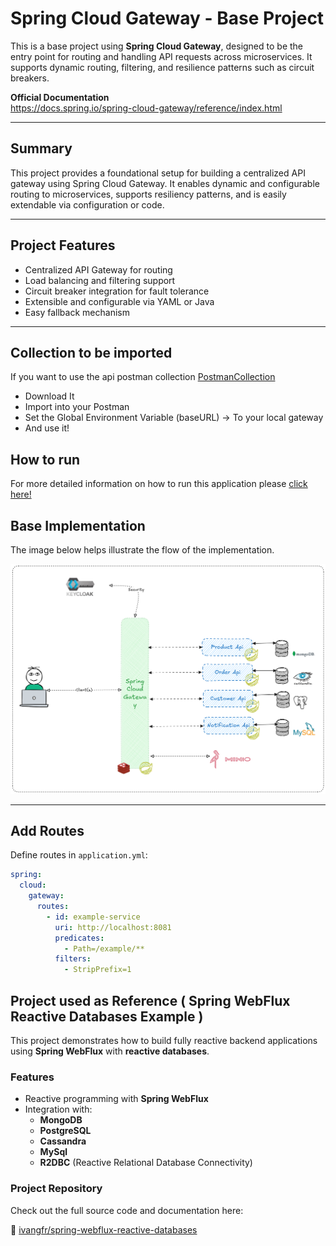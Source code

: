 # Spring Cloud Gateway - Base Project

This is a base project using **Spring Cloud Gateway**, designed to be the entry point for routing and handling API requests across microservices. It supports dynamic routing, filtering, and resilience patterns such as circuit breakers.

**Official Documentation**  
https://docs.spring.io/spring-cloud-gateway/reference/index.html

---

## Summary

This project provides a foundational setup for building a centralized API gateway using Spring Cloud Gateway. It enables dynamic and configurable routing to microservices, supports resiliency patterns, and is easily extendable via configuration or code.

---

## Project Features

- Centralized API Gateway for routing
- Load balancing and filtering support
- Circuit breaker integration for fault tolerance
- Extensible and configurable via YAML or Java
- Easy fallback mechanism

---

## Collection to be imported

If you want to use the api postman collection [PostmanCollection](/docs/SPCG-MyGateway.postman_collection.json)
- Download It
- Import into your Postman
- Set the Global Environment Variable (baseURL) -> To your local gateway
- And use it!

## How to run

For more detailed information on how to run this application please [click here!](HELP.md)

## Base Implementation

The image below helps illustrate the flow of the implementation.

![Base Diagram](/docs/base-draw.png)

---

## Add Routes

Define routes in `application.yml`:

```yaml
spring:
  cloud:
    gateway:
      routes:
        - id: example-service
          uri: http://localhost:8081
          predicates:
            - Path=/example/**
          filters:
            - StripPrefix=1
```

## Project used as Reference ( Spring WebFlux Reactive Databases Example )

This project demonstrates how to build fully reactive backend applications using **Spring WebFlux** with **reactive databases**.

### Features

- Reactive programming with **Spring WebFlux**
- Integration with:
    - **MongoDB**
    - **PostgreSQL**
    - **Cassandra**
    - **MySql**
    - **R2DBC** (Reactive Relational Database Connectivity)

### Project Repository

Check out the full source code and documentation here:

🔗 [ivangfr/spring-webflux-reactive-databases](https://github.com/ivangfr/spring-webflux-reactive-databases)

